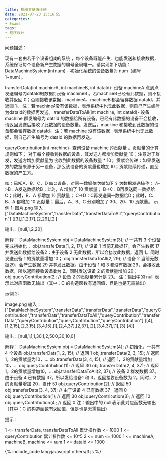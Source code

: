 ```yaml
---
title: 机器贡献值传递
date: 2021-07-23 15:16:55
categories:
- Exams
tags:
- 程序设计
---
```


问题描述：

现有一套由若干个设备组成的系统 ，每个设备既能产生、也能发送和接收数据，系统保证每个设备新产生数据的编号全局唯一。请实现如下功能：
DataMachineSystem(int num) - 初始化系统的设备数量为 num（编号 1~num）。

transferData(int machineA, int machineB, int dataId)- 设备 machineA 点到点发送编号为dataId的数据给设备 machineB 。若machineB已经有此数据，则不接收并返回 0；否则接收该数据，machineA、machineB 都会留存数据 dataId，并返回 1。
注：若machineA没有该数据，表示系统中也无此数据，则自己产生编号为dataId的数据再发送。
transferDataToAll(int machine, int dataId)- 设备 machine 群发编号为 dataId 的数据给所有设备。已经有此数据的设备不会接收，请返回发送后接收了此数据的设备数量。发送后，machine 和接收到此数据的设备都会留存数据 dataId。
注：若 machine 没有该数据，表示系统中也无此数据，则自己产生编号为 dataId 的数据再发送。

queryContribution(int machine)- 查询设备 machine 的贡献量 。贡献量的计算规则如下：
对于每个接收到数据的设备，其发送方都增加贡献量 10；注意对于群发，发送方增加贡献量为 接收到此数据的设备数量 * 10；
贡献会传递：如果发送方的数据来源于另一设备，那么该设备的贡献量也增加 10；贡献继续传递，直至数据的产生方。

如：已知A、B、C、D 四台设备，对同一数据依次做如下 3 次数据发送操作：
A->B：A发送数据给B；此时，A 增加了 10 贡献量；
B->C：B再发送同一数据给C；此时，B、A 都增加 10 贡献量；
C->D：C再发送同一数据给D；此时，C、B、A 都增加 10 贡献量；
最后，A、B、C 分别增加了 30、20、10 贡献量。
示例 1:
图片.png
输入：
["DataMachineSystem","transferData","transferDataToAll","queryContribution"]
[[3],[1,2,17],[2,29],[2]]

输出：[null,1,2,20]

解释：
DataMachineSystem obj = DataMachineSystem(3); // 一共有 3 个设备完成初始化；
obj.transferData(1, 2, 17); // 设备 1 当前无数据17，会产生数据 17 并发送此数据给设备2；由于设备 2 无此数据，所以会接收此数据，返回 1。同时发送设备 1 的贡献量增加 10；
obj.transferDataToAll(2, 29); // 设备 2 当前无数据29，会产生数据 29 并群发此数据。由于设备 1 和 3 都没有数据 29，会接收此数据，所以返回接收设备数为 2。同时发送设备 2 的贡献量增加 20；
obj.queryContribution(2); // 设备 2 的贡献量累计是 20。
注：输出中的 null 表示此对应函数无输出（其中：C 的构造函数有返回值，但是也是无需输出）

示例 2:

image.png
输入：
["DataMachineSystem","transferData","transferData","transferData","queryContribution","transferData","transferDataToAll","queryContribution","transferData","queryContribution","queryContribution","queryContribution"]
[[4],[1,2,15],[2,3,15],[3,4,15],[1],[2,4,37],[2,37],[2],[3,4,37],[1],[3],[4]]

输出：[null,1,1,1,30,1,2,50,0,30,10,0]

解释：
DataMachineSystem obj = DataMachineSystem(4); // 初始化，一共有 4 个设备
obj.transferData(1, 2, 15); // 返回 1
obj.transferData(2, 3, 15); // 返回 1，2的贡献量为10，...
obj.transferData(3, 4, 15); // 返回 1，2的贡献量增加10，...
obj.queryContribution(1); // 返回 30
obj.transferData(2, 4, 37); // 返回 1，2的贡献量增加10，...
obj.transferDataToAll(2, 37); // 设备 2 群发数据 37。由于设备 4 已有数据 37，所以发给设备1 和 3，返回接收设备数为 2。同时，2 的贡献量增加 20，累计 50
obj.queryContribution(2); // 返回 50
obj.transferData(3, 4, 37); // 由于设备 4 已有数据 37，返回 0
obj.queryContribution(1); // 返回 30
obj.queryContribution(3); // 返回 10
obj.queryContribution(4); // 返回 0
注：输出中的 null 表示此对应函数无输出（其中：C 的构造函数有返回值，但是也是无需输出）

提示：

1 <= transferData, transferDataToAll 累计操作数 <= 1000
1 <= queryContribution 累计操作数 <= 10^5
2 <= num <= 1000
1 <= machineA, machineB, machine <= num
1 <= dataId <= 1000

{% include_code lang:javascript others/3.js %}